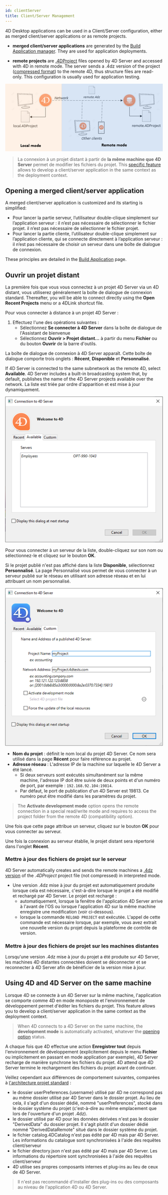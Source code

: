 ```yaml
---
id: clientServer
title: Client/Server Management
---
```



4D Desktop applications can be used in a Client/Server configuration, either as merged client/server applications or as remote projects.

- **merged client/server applications** are generated by the [Build Application manager](building.md#clientserver-page). They are used for application deployments.

- **remote projects** are [.4DProject](Project/architecture.md) files opened by 4D Server and accessed with 4D in remote mode. The server sends a .4dz version of the project ([compressed format](building.md#build-compiled-structure)) to the remote 4D, thus structure files are read-only. This configuration is usually used for application testing.

![](../assets/en/getStart/localremote.png)

> La connexion à un projet distant à partir de **la même machine que 4D Server** permet de modifier les fichiers du projet. This [specific feature](#using-4d-and-4d-server-on-the-same-machine) allows to develop a client/server application in the same context as the deployment context.

## Opening a merged client/server application

A merged client/server application is customized and its starting is simplified:

- Pour lancer la partie serveur, l’utilisateur double-clique simplement sur l’application serveur : il n’est pas nécessaire de sélectionner le fichier projet. il n’est pas nécessaire de sélectionner le fichier projet.
- Pour lancer la partie cliente, l’utilisateur double-clique simplement sur l’application cliente, qui se connecte directement à l’application serveur : il n’est pas nécessaire de choisir un serveur dans une boîte de dialogue de connexion.

These principles are detailed in the [Build Application](building.md#what-is-a-clientserver-application) page.

## Ouvrir un projet distant

La première fois que vous vous connectez à un projet 4D Server via un 4D distant, vous utiliserez généralement la boîte de dialogue de connexion standard. Thereafter, you will be able to connect directly using the **Open Recent Projects** menu or a 4DLink shortcut file.

Pour vous connecter à distance à un projet 4D Server :

1. Effectuez l'une des opérations suivantes :
   - Sélectionnez **Se connecter à 4D Server** dans la boîte de dialogue de l'Assistant de bienvenue
   - Sélectionnez **Ouvrir > Projet distant...** à partir du menu **Fichier** ou du bouton **Ouvrir** de la barre d'outils.

La boîte de dialogue de connexion à 4D Server apparaît. Cette boîte de dialogue comporte trois onglets : **Récent**, **Disponible** et **Personnalisé**.

If 4D Server is connected to the same subnetwork as the remote 4D, select **Available**. 4D Server includes a built-in broadcasting system that, by default, publishes the name of the 4D Server projects available over the network. La liste est triée par ordre d'apparition et est mise à jour dynamiquement.

![](../assets/en/getStart/serverConnect.png)

Pour vous connecter à un serveur de la liste, double-cliquez sur son nom ou sélectionnez-le et cliquez sur le bouton **OK**.

Si le projet publié n'est pas affiché dans la liste **Disponible**, sélectionnez **Personnalisé**. La page Personnalisé vous permet de vous connecter à un serveur publié sur le réseau en utilisant son adresse réseau et en lui attribuant un nom personnalisé.

![](../assets/en/Desktop/serverConnect2.png)

- **Nom du projet** : définit le nom local du projet 4D Server. Ce nom sera utilisé dans la page **Récent** pour faire référence au projet.
- **Adresse réseau** : L'adresse IP de la machine sur laquelle le 4D Server a été lancé.
  - Si deux serveurs sont exécutés simultanément sur la même machine, l'adresse IP doit être suivie de deux points et d'un numéro de port, par exemple : `192.168.92.104:19814`.
  - Par défaut, le port de publication d'un 4D Server est 19813. Ce numéro peut être modifié dans les paramètres du projet.

> The **Activate development mode** option opens the remote connection in a special read/write mode and requires to access the project folder from the remote 4D (compatibility option).

Une fois que cette page attribue un serveur, cliquez sur le bouton **OK** pour vous connecter au serveur.

Une fois la connexion au serveur établie, le projet distant sera répertorié dans l'onglet **Récent**.

### Mettre à jour des fichiers de projet sur le serveur

4D Server automatically creates and sends the remote machines a [.4dz version](building.md#build-compiled-structure) of the *.4DProject* project file (not compressed) in interpreted mode.

- Une version .4dz mise à jour du projet est automatiquement produite lorsque cela est nécessaire, c'est-à-dire lorsque le projet a été modifié et rechargé par 4D Server. Le projet est rechargé :
  - automatiquement, lorsque la fenêtre de l'application 4D Server arrive à l'avant de l'OS ou lorsque l'application 4D sur la même machine enregistre une modification (voir ci-dessous).
  - lorsque la commande `RELOAD PROJECT` est exécutée. L'appel de cette commande est nécessaire lorsque, par exemple, vous avez extrait une nouvelle version du projet depuis la plateforme de contrôle de version.

### Mettre à jour des fichiers de projet sur les machines distantes

Lorsqu'une version .4dz mise à jour du projet a été produite sur 4D Server, les machines 4D distantes connectées doivent se déconnecter et se reconnecter à 4D Server afin de bénéficier de la version mise à jour.

## Using 4D and 4D Server on the same machine

Lorsque 4D se connecte à un 4D Server sur la même machine, l'application se comporte comme 4D en mode monoposte et l'environnement de développement permet d'éditer les fichiers du projet. This feature allows you to develop a client/server application in the same context as the deployment context.

> When 4D connects to a 4D Server on the same machine, the **development mode** is automatically activated, whatever the [opening option](#opening-a-remote-project) status.

A chaque fois que 4D effectue une action **Enregistrer tout** depuis l'environnement de développement (explicitement depuis le menu **Fichier** ou implicitement en passant en mode application par exemple), 4D Server recharge de manière synchrone les fichiers du projet. 4D attend que 4D Server termine le rechargement des fichiers du projet avant de continuer.

Veillez cependant aux différences de comportement suivantes, comparées à [l'architecture projet standard](Project/architecture.md) :

- le dossier userPreferences.{username} utilisé par 4D ne correspond pas au même dossier utilisé par 4D Server dans le dossier projet. Au lieu de cela, il s'agit d'un dossier dédié, nommé "userPreferences", stocké dans le dossier système du projet (c'est-à-dire au même emplacement que lors de l'ouverture d'un projet .4dz).
- le dossier utilisé par 4D pour les données dérivées n'est pas le dossier "DerivedData" du dossier projet. Il s'agit plutôt d'un dossier dédié nommé "DerivedDataRemote" situé dans le dossier système du projet.
- le fichier catalog.4DCatalog n'est pas édité par 4D mais par 4D Server. Les informations du catalogue sont synchronisées à l'aide des requêtes client/serveur
- le fichier directory.json n'est pas édité par 4D mais par 4D Server. Les informations du répertoire sont synchronisées à l'aide des requêtes client/serveur
- 4D utilise ses propres composants internes et plug-ins au lieu de ceux de 4D Server.

> Il n'est pas recommandé d'installer des plug-ins ou des composants au niveau de l'application 4D ou 4D Server.
